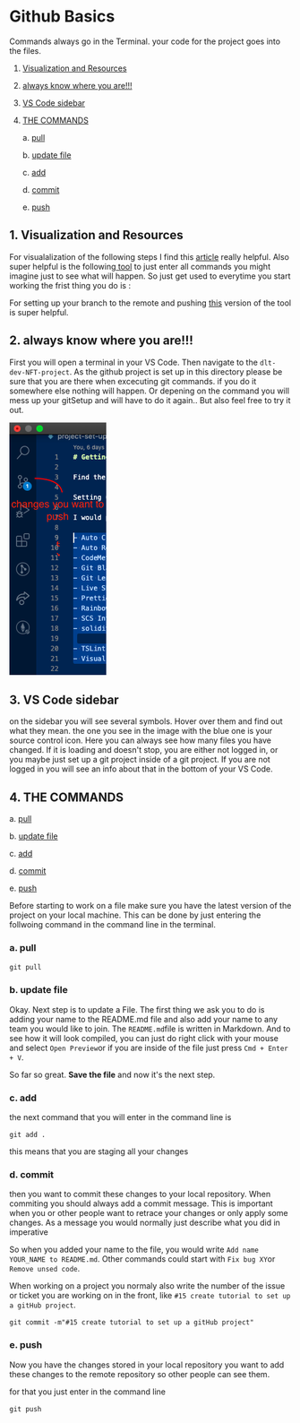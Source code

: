 # Github Basics

Commands always go in the Terminal. your code for the project goes into the files.

1. [Visualization and Resources](#1-visualization-and-resources)
2. [always know where you are!!!](#2-always-know-where-you-are!!!)
3. [VS Code sidebar](#3-vs-code-sidebar)
4. [THE COMMANDS](#4-the-commands)

   a. [pull](#a-pull)

   b. [update file](#b-update-file)

   c. [add](#c-add)

   d. [commit](#d-commit)

   e. [push](#e-push)

## 1. Visualization and Resources

For visualalization of the following steps I find this [article](https://rachelcarmena.github.io/2018/12/12/how-to-teach-git.html) really helpful.
Also super helpful is the following[ tool](http://git-school.github.io/visualizing-git/#free) to just enter all commands you might imagine just to see what will happen.
So just get used to everytime you start working the frist thing you do is :

For setting up your branch to the remote and pushing [this](http://git-school.github.io/visualizing-git/#upstream-changes) version of the tool is super helpful.

## 2. always know where you are!!!

First you will open a terminal in your VS Code. Then navigate to the `dlt-dev-NFT-project`. As the github project is set up in this directory please be sure that you are there when excecuting git commands.
if you do it somewhere else nothing will happen. Or depening on the command you will mess up your gitSetup and will have to do it again.. But also feel free to try it out.

![sidebar](./Bildschirmfoto%202021-08-03%20um%2021.25.14.png)

## 3. VS Code sidebar

on the sidebar you will see several symbols. Hover over them and find out what they mean. the one you see in the image with the blue one is your source control icon. Here you can always see how many files you have changed. If it is loading and doesn't stop, you are either not logged in, or you maybe just set up a git project inside of a git project.
If you are not logged in you will see an info about that in the bottom of your VS Code.

## 4. THE COMMANDS

a. [pull](#a-pull)

b. [update file](#b-update-file)

c. [add](#c-add)

d. [commit](#d-commit)

e. [push](#e-push)

Before starting to work on a file make sure you have the latest version of the project on your local machine.
This can be done by just entering the follwoing command in the command line in the terminal.

### a. pull

```
git pull
```

### b. update file

Okay. Next step is to update a File.
The first thing we ask you to do is adding your name to the README.md file and also add your name to any team you would like to join.
The `README.md`file is written in Markdown. And to see how it will look compiled, you can just do right click with your mouse and select `Open Preview`or if you are inside of the file just press `Cmd + Enter + V`.

So far so great. **Save the file** and now it's the next step.

### c. add

the next command that you will enter in the command line is

```
git add .
```

this means that you are staging all your changes

### d. commit

then you want to commit these changes to your local repository. When commiting you should always add a commit message. This is important when you or other people want to retrace your changes or only apply some changes.
As a message you would normally just describe what you did in imperative

So when you added your name to the file, you would write `Add name YOUR_NAME to README.md`. Other commands could start with `Fix bug XY`or `Remove unsed code`.

When working on a project you normaly also write the number of the issue or ticket you are working on in the front, like `#15 create tutorial to set up a gitHub project`.

```
git commit -m"#15 create tutorial to set up a gitHub project"

```

### e. push

Now you have the changes stored in your local repository you want to add these changes to the remote repository so other people can see them.

for that you just enter in the command line

```
git push
```
